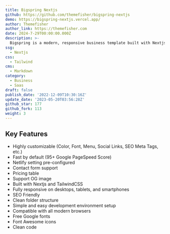 ```yaml
---
title: Bigspring Nextjs
github: https://github.com/themefisher/bigspring-nextjs
demo: https://bigspring-nextjs.vercel.app/
author: Themefisher
author_link: https://themefisher.com
date: 2024-7-29T00:00:00.000Z
description: >-
  Bigspring is a modern, responsive business template built with Nextjs. It features a clean, minimal design and includes pre-designed pages such as a homepage, pricing, blog, blog single, contact and FAQs. This theme is ideal for SaaS and marketing websites.
ssg:
  - Nextjs
css:
  - Tailwind
cms:
  - Markdown
category:
  - Business
  - Saas
draft: false
publish_date: '2022-12-09T10:30:16Z'
update_date: '2023-05-20T03:56:28Z'
github_star: 177
github_fork: 113
weight: 3
---
```


## Key Features

- Highly customizable (Color, Font, Menu, Social Links, SEO Meta Tags, etc.)
- Fast by default (95+ Google PageSpeed Score)
- Netlify setting pre-configured
- Contact form support
- Pricing table
- Support OG image
- Built with Nextjs and TailwindCSS
- Fully responsive on desktops, tablets, and smartphones
- SEO Friendly
- Clean folder structure
- Simple and easy development environment setup
- Compatible with all modern browsers
- Free Google fonts
- Font Awesome icons
- Clean code
